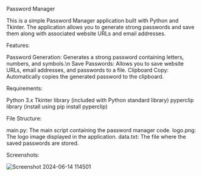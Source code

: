 Password Manager

This is a simple Password Manager application built with Python and Tkinter. 
The application allows you to generate strong passwords and save them along with associated website URLs and email addresses.

Features:

Password Generation: Generates a strong password containing letters, numbers, and symbols.\n
Save Passwords: Allows you to save website URLs, email addresses, and passwords to a file.
Clipboard Copy: Automatically copies the generated password to the clipboard.


Requirements:

Python 3.x
Tkinter library (included with Python standard library)
pyperclip library (install using pip install pyperclip)


File Structure:

main.py: The main script containing the password manager code.
logo.png: The logo image displayed in the application.
data.txt: The file where the saved passwords are stored.


Screenshots:

![Screenshot 2024-06-14 114501](https://github.com/Harsha0130/Password_Manager/assets/127675058/0b0f4279-0821-4aea-9847-f4fa3c87d77a)
